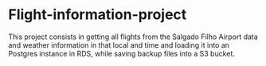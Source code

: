 # Flight-information-project
This project consists in getting all flights from the Salgado Filho Airport data and weather information in that local and time and loading it into an Postgres instance in RDS, while saving backup files into a S3 bucket.
